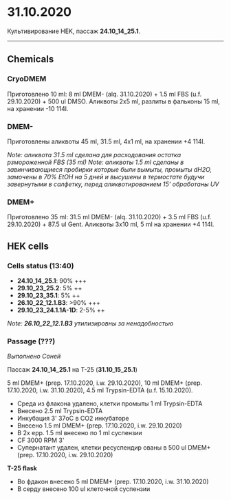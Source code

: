 31.10.2020
=========

Культивирование HEK, пассаж **24.10_14_25.1**.

---

## Chemicals
### CryoDMEM
Приготовлено 10 ml: 8 ml DMEM- (alq. 31.10.2020) + 1.5 ml FBS (u.f. 29.10.2020) + 500 ul DMSO.
Аликвоты 2x5 ml, разлиты в фальконы 15 ml, на хранении -10 114l.

### DMEM-
Приготовлены аликвоты 45 ml, 31.5 ml, 4x1 ml, на хранении +4 114l.

*Note: аликвота 31.5 ml сделана для расходования остатка рзмороженной FBS (35 ml)*
*Note: аликвоты 1.5 ml сделаны в завинчивающиеся пробирки которые были вымыты, промыты dH2O, замочены в 70% EtOH на 5 дней и высушены в термостате будучи завернутыми в салфетку, перед аликвотированием 15' обработаны UV*

### DMEM+
Приготовлено 35 ml: 31.5 ml DMEM- (alq. 31.10.2020) + 3.5 ml FBS (u.f. 29.10.2020) + 87.5 ul Gent.
Аликвоты 3x10 ml, 5 ml на хранении +4 114l.


## HEK cells 
### Cells status (13:40)
- **24.10_14_25.1**: 90% +++
- **29.10_23_25.2**: 5% ++
- **29.10_23_35.1**: 5% ++
- **26.10_22_12.1.B3**: >90% +++
- **29.10_23_24.1.1A-1D**: 2-5% ++

*Note: **26.10_22_12.1.B3** утилизировны за ненадобностью*

### Passage (???)
*Выполнено Соней*

Пассаж **24.10_14_25.1** на T-25 (**31.10_15_25.1**)

5 ml DMEM+ (prep. 17.10.2020, i.w. 29.10.2020), 10 ml DMEM+ (prep. 17.10.2020, i.w. 31.10.2020), 4.5 ml Trypsin-EDTA (u.f. 15.10.2020).

- Среда из флакона удалено, клетки промыты 1 ml Trypsin-EDTA
- Внесено 2.5 ml Trypsin-EDTA
- Инкубация 3' 37oC в CO2 инкубаторе
- Внесено 1.5 ml DMEM+ (prep. 17.10.2020, i.w. 29.10.2020)
- В 2x epp. 1.5 ml внесено по 1 ml суспензии
- CF 3000 RPM 3'
- Супернатант удален, клетки ресуспендир ованы в 500 ul DMEM+ (prep. 17.10.2020, i.w. 29.10.2020)

**T-25 flask**
- Во фдакон внесено 5 ml DMEM+ (prep. 17.10.2020, i.w. 31.10.2020)
- В серду внесено 100 ul клеточной суспензии


